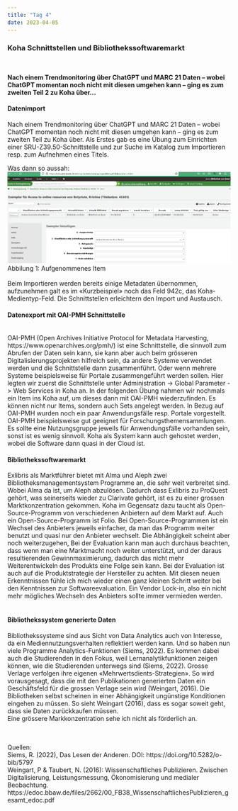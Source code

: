 ```yaml
---
title: "Tag 4"
date: 2023-04-05
---
```

### Koha Schnittstellen und Bibliothekssoftwaremarkt  
 
<br>
 
**Nach einem Trendmonitoring über ChatGPT und MARC 21 Daten – wobei ChatGPT momentan noch nicht mit diesen umgehen kann – ging es zum zweiten Teil 2 zu Koha über...**



#### **Datenimport**
Nach einem Trendmonitoring über ChatGPT und MARC 21 Daten – wobei ChatGPT momentan noch nicht mit diesen umgehen kann – ging es zum zweiten Teil zu Koha über. Als Erstes gab es eine Übung zum Einrichten einer SRU-Z39.50-Schnittstelle und zur Suche im Katalog zum Importieren resp. zum Aufnehmen eines Titels.

Was dann so aussah: 
<br>
![](https://raw.githubusercontent.com/brandensarah/Lerntagebuch/master/_posts/bild_le4_1.png)
<br>
Abbilung 1: Aufgenommenes Item
<br>
<br>
Beim Importieren werden bereits einige Metadaten übernommen, aufzunehmen galt es im «Kurzbeispiel» noch das Feld 942c, das Koha-Medientyp-Feld. Die Schnittstellen erleichtern den Import und Austausch.
<br>
<h4><b>Datenexport mit OAI-PMH Schnittstelle</b></h4>
<br>
OAI-PMH (Open Archives Initiative Protocol for Metadata Harvesting, https://www.openarchives.org/pmh/) ist eine Schnittstelle, die sinnvoll zum Abrufen der Daten sein kann, sie kann aber auch beim grösseren Digitalisierungsprojekten hilfreich sein, da andere Systeme verwendet werden und die Schnittstelle dann zusammenführt. Oder wenn mehrere Systeme beispielsweise für Portale zusammengeführt werden sollen. Hier legten wir zuerst die Schnittstelle unter Administration -> Global Parameter -> Web Services in Koha an. In der folgenden Übung nahmen wir nochmals ein Item ins Koha auf, um dieses dann mit OAI-PMH wiederzufinden. Es können nicht nur Items, sondern auch Sets angelegt werden. 
In Bezug auf OAI-PMH wurden noch ein paar Anwendungsfälle resp. Portale vorgestellt. OAI-PMH beispielsweise gut geeignet für Forschungsthemensammlungen. Es sollte eine Nutzungsgruppe jeweils für Anwendungsfälle vorhanden sein, sonst ist es wenig sinnvoll.  
Koha als System kann auch gehostet werden, wobei die Software dann quasi in der Cloud ist.  
<br>
 <h4><b>Bibliothekssoftwaremarkt</b></h4>

Exlibris als Marktführer bietet mit Alma und Aleph zwei Bibliotheksmanagementsystem Programme an, die sehr weit verbreitet sind. Wobei Alma da ist, um Aleph abzulösen. Dadurch dass Exlibris zu ProQuest gehört, was seinerseits wieder zu Clarivate gehört, ist es zu einer grossen Marktkonzentration gekommen. Koha im Gegensatz dazu taucht als Open-Source-Programm von verschiedenen Anbietern auf dem Markt auf. Auch ein Open-Source-Programm ist Folio. Bei Open-Source-Programmen ist ein Wechsel des Anbieters jeweils einfacher, da man das Programm weiter benutzt und quasi nur den Anbieter wechselt. Die Abhängigkeit scheint aber noch weiterzugehen, 
Bei der Evaluation kann man auch durchaus beachten, dass wenn man eine Marktmacht noch weiter unterstützt, und der daraus resultierenden Gewinnmaximierung, dadurch das nicht mehr Weiterentwickeln des Produkts eine Folge sein kann. Bei der Evaluation ist auch auf die Produktstrategie der Hersteller zu achten. Mit diesen neuen Erkenntnissen fühle ich mich wieder einen ganz kleinen Schritt weiter bei den Kenntnissen zur Softwareevaluation. 
Ein Vendor Lock-in, also ein nicht mehr mögliches Wechseln des Anbieters sollte immer vermieden werden. 
<br>
<br>
 <h4><b>Bibliothekssystem generierte Daten</b></h4>

Bibliothekssysteme sind aus Sicht von Data Analytics auch von Interesse, da ein Mediennutzungsverhalten reflektiert werden kann. Und so haben nun viele Programme Analytics-Funktionen (Siems, 2022). Es kommen dabei auch die Studierenden in den Fokus, weil Lernanalytikfunktionen zeigen können, wie die Studierenden unterwegs sind (Siems, 2022). 
Grosse Verlage verfolgen ihre eigenen «Mehrwertsdients-Strategien». So wird vorausgesagt, dass die mit den Publikationen generierten Daten ein Geschäftsfeld für die grossen Verlage sein wird (Weingart, 2016). Die Bibliotheken selbst scheinen in einer Abhängigkeit ungünstige Konditionen eingehen zu müssen. So sieht Weingart (2016), dass es sogar soweit geht, dass sie Daten zurückkaufen müssen.  
Eine grössere Markkonzentration sehe ich nicht als förderlich an.  
<br>



<br>
Quellen: 
 <br>
Siems, R. (2022), Das Lesen der Anderen. DOI: https://doi.org/10.5282/o-bib/5797 
 <br>
Weingart, P & Taubert, N. (2016): Wissenschaftliches Publizieren. Zwischen Digitalisierung, Leistungsmessung, Ökonomisierung und medialer Beobachtung. 
https://edoc.bbaw.de/files/2662/00_FB38_WissenschaftlichesPublizieren_gesamt_edoc.pdf



